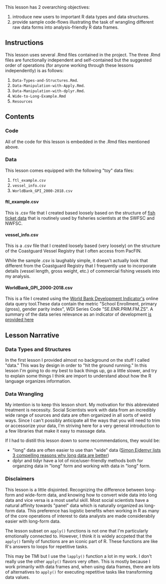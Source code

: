 This lesson has 2 overarching objectives:

1.  introduce new users to important R data types and data structures.
2.  provide sample code-flows illustrating the task of wrangling
    different raw data forms into analysis-friendly R data frames.

Instructions
------------

This lesson uses several .Rmd files contained in the project. The three
.Rmd files are functionally independent and self-contained but the
suggested order of operations (for anyone working through these lessons
independently) is as follows:

1.  `Data-Types-and-Structures.Rmd`.
2.  `Data-Manipulation-with-Apply.Rmd`.
3.  `Data-Manipulation-with-dplyr.Rmd`.
4.  `Wide-to-Long-Example.Rmd`
5.  `Resources`

Contents
--------

### Code

All of the code for this lesson is embedded in the .Rmd files mentioned
above.

### Data

This lesson comes equipped with the following "toy" data files:

1.  `ftl_example.csv`
2.  `vessel_info.csv`
3.  `WorldBank_GPI_2000-2018.csv`

#### ftl\_example.csv

This is .csv file that I created based loosely based on the structure of
[fish ticket
data](https://pacfin.psmfc.org/wp-content/uploads/2016/06/PacFIN_Comprehensive_Fish_Tickets.pdf)
that is routinely used by fisheries scientists at the SWFSC and NWFSC.

#### vessel\_info.csv

This is a .csv file that I created loosely based (very loosely) on the
structure of the Coastguard Vessel Registry that I often access from
PacFIN.

While the sample .csv is laughably simple, it doesn't actually look that
different from the Coastguard Registry that I frequently use to
incorporate details (vessel length, gross weight, etc.) of commercial
fishing vessels into my analysis.

#### WorldBank\_GPI\_2000-2018.csv

This is a file I created using the [World Bank Development
Indicator's](https://databank.worldbank.org/reports.aspx?source=world-development-indicators#)
online data query tool.These data contain the metric "School Enrollment,
primary (gross), gender parity index", WDI Series Code
"SE.ENR.PRIM.FM.ZS". A summary of the data series relevance as an
indicator of development [is provided
here](https://www.indexmundi.com/facts/indicators/SE.ENR.PRIM.FM.ZS)

Lesson Narrative
----------------

### Data Types and Structures

In the first lesson I provided almost no background on the stuff I
called "data." This was by design in order to "hit the ground running."
In this lesson I'm going to do my best to back things up, go a little
slower, and try to explain some things I think are import to understand
about how the R language organizes information.

### Data Wrangling

My intention is to keep this lesson short. My motivation for this
abbreviated treatment is necessity. Social Scientists work with data
from an incredibly wide range of sources and data are often organized in
all sorts of weird ways. Since I can't possibly anticipate all the ways
that you will need to trim or accessorize your data, I'm striving here
for a very general introduction to a few libraries that make it easy to
massage data.

If I had to distill this lesson down to some recommendations, they would
be:

-   "long" data are often easier to use than "wide" data ([Simon Ejdemyr
    lists 3 compelling reasons why long data are
    better](https://sejdemyr.github.io/r-tutorials/basics/wide-and-long/))
-   dplyr and tidyr have a lot of nice/user-friendly methods both for
    organzing data in "long" form and working with data in "long" form.

### Disclaimers

This lesson is a little disjointed. Recognizing the difference between
long-form and wide-form data, and knowing how to convert wide data into
long data and vice versa is a most useful skill. Most social scientists
have a natural affinity towards "panel" data which is naturally
organized as long-form data. This preference has logistic benefits when
working in R as many of the core operations of interest to data analysts
are made considerabily easier with long-form data.

The lesson subset on `apply()` functions is not one that I'm
particularly emotionally connected to. However, I think it is widely
accpeted that the `apply()` family of functions are an iconic part of R.
These functions are like R's answers to loops for repetitive tasks.

This may be TMI but I use the `lapply()` function a lot in my work. I
don't really use the other `apply()` flavors very often. This is mostly
because I work primarily with data frames and, when using data frames,
there are lots of alternatives to `apply()` for executing repetitive
tasks like transforming data values.
